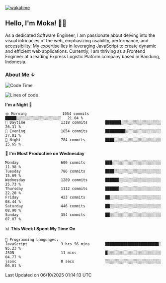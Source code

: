 [![wakatime](https://wakatime.com/badge/user/af9abd23-dba3-4dbe-973c-b045a9417a55.svg?style=social)](https://wakatime.com/@af9abd23-dba3-4dbe-973c-b045a9417a55)
## Hello, I'm Moka! 👋🏼


As a dedicated Software Engineer, I am passionate about delving into the visual intricacies of the web, emphasizing usability, performance, and accessibility. My expertise lies in leveraging JavaScript to create dynamic and efficient web applications. Currently, I am thriving as a Frontend Engineer at a leading Express Logistic Plaform company based in Bandung, Indonesia.

### About Me ↓

<!--START_SECTION:waka-->
![Code Time](http://img.shields.io/badge/Code%20Time-12%2C608%20hrs%2013%20mins-blue)

![Lines of code](https://img.shields.io/badge/From%20Hello%20World%20I%27ve%20Written-10.9%20million%20lines%20of%20code-blue)

**I'm a Night 🦉** 

```text
🌞 Morning                1054 commits        █████░░░░░░░░░░░░░░░░░░░░   21.04 % 
🌆 Daytime                1318 commits        ███████░░░░░░░░░░░░░░░░░░   26.31 % 
🌃 Evening                1854 commits        █████████░░░░░░░░░░░░░░░░   37.01 % 
🌙 Night                  784 commits         ████░░░░░░░░░░░░░░░░░░░░░   15.65 % 
```
📅 **I'm Most Productive on Wednesday** 

```text
Monday                   600 commits         ███░░░░░░░░░░░░░░░░░░░░░░   11.98 % 
Tuesday                  786 commits         ████░░░░░░░░░░░░░░░░░░░░░   15.69 % 
Wednesday                1289 commits        ██████░░░░░░░░░░░░░░░░░░░   25.73 % 
Thursday                 1112 commits        ██████░░░░░░░░░░░░░░░░░░░   22.20 % 
Friday                   423 commits         ██░░░░░░░░░░░░░░░░░░░░░░░   08.44 % 
Saturday                 446 commits         ██░░░░░░░░░░░░░░░░░░░░░░░   08.90 % 
Sunday                   354 commits         ██░░░░░░░░░░░░░░░░░░░░░░░   07.07 % 
```


📊 **This Week I Spent My Time On** 

```text
💬 Programming Languages: 
JavaScript               3 hrs 56 mins       ████████████████████████░   95.23 % 
JSON                     11 mins             █░░░░░░░░░░░░░░░░░░░░░░░░   04.77 % 
jsonc                    0 secs              ░░░░░░░░░░░░░░░░░░░░░░░░░   00.01 % 
```


 Last Updated on 06/10/2025 01:14:13 UTC
<!--END_SECTION:waka-->
